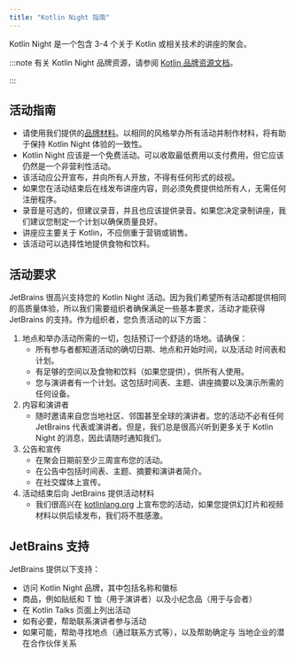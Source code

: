 ```yaml
---
title: "Kotlin Night 指南"
---
```

Kotlin Night 是一个包含 3-4 个关于 Kotlin 或相关技术的讲座的聚会。

:::note
有关 Kotlin Night 品牌资源，请参阅 [Kotlin 品牌资源文档](kotlin-brand-assets#kotlin-night-brand-assets)。

:::

## 活动指南

* 请使用我们提供的[品牌材料](kotlin-brand-assets#kotlin-night-brand-assets)。以相同的风格举办所有活动并制作材料，将有助于保持 Kotlin Night 体验的一致性。
* Kotlin Night 应该是一个免费活动。可以收取最低费用以支付费用，但它应该仍然是一个非营利性活动。
* 该活动应公开宣布，并向所有人开放，不得有任何形式的歧视。
* 如果您在活动结束后在线发布讲座内容，则必须免费提供给所有人，无需任何注册程序。
* 录音是可选的，但建议录音，并且也应该提供录音。如果您决定录制讲座，我们建议您制定一个计划以确保质量良好。
* 讲座应主要关于 Kotlin，不应侧重于营销或销售。
* 该活动可以选择性地提供食物和饮料。

## 活动要求

JetBrains 很高兴支持您的 Kotlin Night 活动。因为我们希望所有活动都提供相同的高质量体验，所以我们需要组织者确保满足一些基本要求，活动才能获得 JetBrains 的支持。作为组织者，您负责活动的以下方面：

1. 地点和举办活动所需的一切，包括预订一个舒适的场地。请确保：
    * 所有参与者都知道活动的确切日期、地点和开始时间，以及活动
      时间表和计划。
    * 有足够的空间以及食物和饮料（如果您提供），供所有人使用。
    * 您与演讲者有一个计划。这包括时间表、主题、讲座摘要以及演示所需的任何设备。
2. 内容和演讲者
    * 随时邀请来自您当地社区、邻国甚至全球的演讲者。您的活动不必有任何 JetBrains 代表或演讲者。但是，我们总是很高兴听到更多关于 Kotlin Night 的消息，因此请随时通知我们。
3. 公告和宣传
    * 在聚会日期前至少三周宣布您的活动。
    * 在公告中包括时间表、主题、摘要和演讲者简介。
    * 在社交媒体上宣传。
4. 活动结束后向 JetBrains 提供活动材料
    * 我们很高兴在 [kotlinlang.org](https://kotlinlang.org/community/talks.html) 上宣布您的活动，如果您提供幻灯片和视频材料以供后续发布，我们将不胜感激。

## JetBrains 支持

JetBrains 提供以下支持：

* 访问 Kotlin Night 品牌，其中包括名称和徽标
* 商品，例如贴纸和 T 恤（用于演讲者）以及小纪念品（用于与会者）
* 在 Kotlin Talks 页面上列出活动
* 如有必要，帮助联系演讲者参与活动
* 如果可能，帮助寻找地点（通过联系方式等），以及帮助确定与
  当地企业的潜在合作伙伴关系